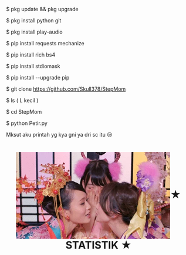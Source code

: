 $ pkg update && pkg upgrade 

$ pkg install python git 

$ pkg install play-audio 

$ pip install requests mechanize 

$ pip install rich bs4 

$ pip install stdiomask 

$ pip install --upgrade pip 

$ git clone https://github.com/Skull378/StepMom
 
$ ls ( L kecil ) 

$ cd StepMom 

$ python Petir.py

Mksut aku printah yg kya gni ya dri sc itu 😒

</p>
<h1 align="center"><img src="https://raw.githubusercontent.com/Al-Vino/Al-Vino/main/giphy%20(1).webp"
<h1 align="center">★ STATISTIK ★</i></b></h3>
